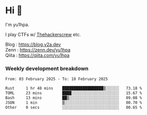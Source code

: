 # Hi 👋

I'm yu1hpa.

I play CTFs w/ [Thehackerscrew](https://www.thehackerscrew.team/) etc.

Blog : https://blog.y2a.dev  
Zenn : https://zenn.dev/yu1hpa  
Qiita : https://qiita.com/yu1hpa  

### Weekly development breakdown

<!--START_SECTION:waka-->

```txt
From: 03 February 2025 - To: 10 February 2025

Rust     1 hr 48 mins    ██████████████████▒░░░░░░   73.18 %
TOML     23 mins         ████░░░░░░░░░░░░░░░░░░░░░   15.67 %
Bash     13 mins         ██▒░░░░░░░░░░░░░░░░░░░░░░   09.08 %
JSON     1 min           ▒░░░░░░░░░░░░░░░░░░░░░░░░   00.70 %
Other    0 secs          ░░░░░░░░░░░░░░░░░░░░░░░░░   00.65 %
```

<!--END_SECTION:waka-->

